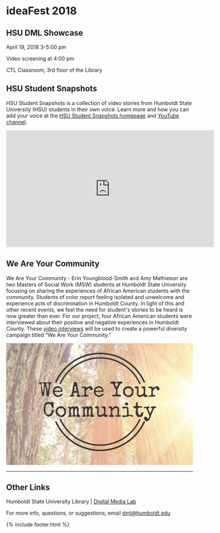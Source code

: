 # ideaFest 2018

## HSU DML Showcase
April 19, 2018 3-5:00 pm

Video screening at 4:00 pm

CTL Classroom, 3rd floor of the Library

## HSU Student Snapshots
HSU Student Snapshots is a collection of video stories from Humboldt State University (HSU) students in their own voice. Learn more and how you can add your voice at the [HSU Student Snapshots homepage](http://libguides.humboldt.edu/snapshots) and [YouTube channel](https://www.youtube.com/playlist?list=PLe7DUUoET6mUN1jP4pO6uKW9uyubSkQhC).

<iframe width="560" height="315" src="https://www.youtube-nocookie.com/embed/videoseries?list=PLe7DUUoET6mUN1jP4pO6uKW9uyubSkQhC" frameborder="0" allow="autoplay; encrypted-media" allowfullscreen=""></iframe>


## We Are Your Community
We Are Your Community - Erin Youngblood-Smith and Amy Mathieson are two Masters of Social Work (MSW) students at Humboldt State University focusing on sharing the experiences of African American students with the community. Students of color report feeling isolated and unwelcome and experience acts of discrimination in Humboldt County. In light of this and other recent events, we feel the need for student's stories to be heard is now greater than ever. For our project, four African American students were interviewed about their positive and negative experiences in Humboldt County. These [video interviews](https://www.facebook.com/pg/weareyourcommunity/videos/?ref=page_internal) will be used to create a powerful diversity campaign titled “We Are Your Community.”

![](images/wayc.png)



---
## Other Links
Humboldt State University Library | [Digital Media Lab](http://libguides.humboldt.edu/dml)

For more info, questions, or suggestions, email dml@humboldt.edu

{% include footer.html %}
